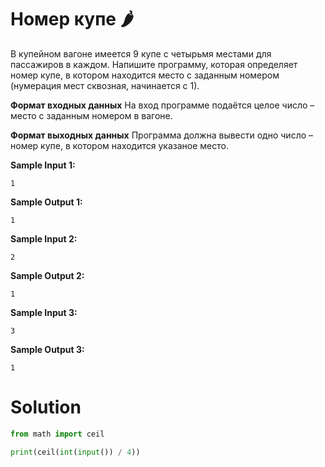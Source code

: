 # Номер купе 🌶️

В купейном вагоне имеется 9 купе с четырьмя местами для пассажиров в каждом. Напишите программу, которая определяет
номер купе, в котором находится место с заданным номером (нумерация мест сквозная, начинается с 1).

**Формат входных данных**
На вход программе подаётся целое число – место с заданным номером в вагоне.

**Формат выходных данных**
Программа должна вывести одно число – номер купе, в котором находится указаное место.

**Sample Input 1:**

```
1
```

**Sample Output 1:**

```
1
```

**Sample Input 2:**

```
2
```

**Sample Output 2:**

```
1
```

**Sample Input 3:**

```
3
```

**Sample Output 3:**

```
1
```

# Solution

```python
from math import ceil

print(ceil(int(input()) / 4))
```
